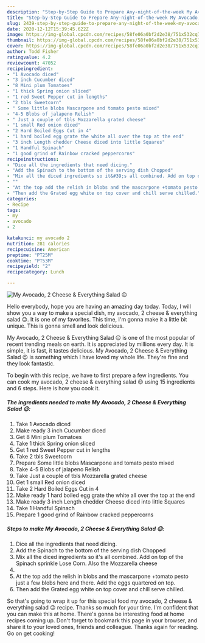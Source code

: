 ```yaml
---
description: "Step-by-Step Guide to Prepare Any-night-of-the-week My Avocado, 2 Cheese &amp;amp; Everything Salad 😉"
title: "Step-by-Step Guide to Prepare Any-night-of-the-week My Avocado, 2 Cheese &amp;amp; Everything Salad 😉"
slug: 2439-step-by-step-guide-to-prepare-any-night-of-the-week-my-avocado-2-cheese-and-amp-everything-salad
date: 2020-12-12T15:39:45.622Z
image: https://img-global.cpcdn.com/recipes/58fe06a0bf2d2e38/751x532cq70/my-avocado-2-cheese-everything-salad-😉-recipe-main-photo.jpg
thumbnail: https://img-global.cpcdn.com/recipes/58fe06a0bf2d2e38/751x532cq70/my-avocado-2-cheese-everything-salad-😉-recipe-main-photo.jpg
cover: https://img-global.cpcdn.com/recipes/58fe06a0bf2d2e38/751x532cq70/my-avocado-2-cheese-everything-salad-😉-recipe-main-photo.jpg
author: Todd Fisher
ratingvalue: 4.2
reviewcount: 47052
recipeingredient:
- "1 Avocado diced"
- "3 inch Cucumber diced"
- "8 Mini plum Tomatoes"
- "1 thick Spring onion sliced"
- "1 red Sweet Pepper cut in lengths"
- "2 tbls Sweetcorn"
- " Some little blobs Mascarpone and tomato pesto mixed"
- "4-5 Blobs of jalapeno Relish"
- " Just a couple of tbls Mozzarella grated cheese"
- "1 small Red onion diced"
- "2 Hard Boiled Eggs Cut in 4"
- "1 hard boiled egg grate the white all over the top at the end"
- "3 inch Length chedder Cheese diced into little Squares"
- "1 Handful Spinach"
- "1 good grind of Rainbow cracked peppercorns"
recipeinstructions:
- "Dice all the ingredients that need dicing."
- "Add the Spinach to the bottom of the serving dish Chopped"
- "Mix all the diced ingredients so it&#39;s all combined. Add on top of the Spinach sprinkle Lose Corn. Also the Mozzarella cheese"
- ""
- "At the top add the relish in blobs and the mascarpone +tomato pesto just a few blobs here and there. Add the eggs quartered on top."
- "Then add the Grated egg white on top cover and chill serve chilled."
categories:
- Recipe
tags:
- my
- avocado
- 2

katakunci: my avocado 2 
nutrition: 281 calories
recipecuisine: American
preptime: "PT25M"
cooktime: "PT53M"
recipeyield: "2"
recipecategory: Lunch

---
```



![My Avocado, 2 Cheese &amp; Everything Salad 😉](https://img-global.cpcdn.com/recipes/58fe06a0bf2d2e38/751x532cq70/my-avocado-2-cheese-everything-salad-😉-recipe-main-photo.jpg)

Hello everybody, hope you are having an amazing day today. Today, I will show you a way to make a special dish, my avocado, 2 cheese &amp; everything salad 😉. It is one of my favorites. This time, I'm gonna make it a little bit unique. This is gonna smell and look delicious.

My Avocado, 2 Cheese &amp; Everything Salad 😉 is one of the most popular of recent trending meals on earth. It is appreciated by millions every day. It is simple, it is fast, it tastes delicious. My Avocado, 2 Cheese &amp; Everything Salad 😉 is something which I have loved my whole life. They're fine and they look fantastic.




To begin with this recipe, we have to first prepare a few ingredients. You can cook my avocado, 2 cheese &amp; everything salad 😉 using 15 ingredients and 6 steps. Here is how you cook it.

<!--inarticleads1-->

##### The ingredients needed to make My Avocado, 2 Cheese &amp; Everything Salad 😉:

1. Take 1 Avocado diced
1. Make ready 3 inch Cucumber diced
1. Get 8 Mini plum Tomatoes
1. Take 1 thick Spring onion sliced
1. Get 1 red Sweet Pepper cut in lengths
1. Take 2 tbls Sweetcorn
1. Prepare  Some little blobs Mascarpone and tomato pesto mixed
1. Take 4-5 Blobs of jalapeno Relish
1. Take  Just a couple of tbls Mozzarella grated cheese
1. Get 1 small Red onion diced
1. Take 2 Hard Boiled Eggs Cut in 4
1. Make ready 1 hard boiled egg grate the white all over the top at the end
1. Make ready 3 inch Length chedder Cheese diced into little Squares
1. Take 1 Handful Spinach
1. Prepare 1 good grind of Rainbow cracked peppercorns




<!--inarticleads2-->

##### Steps to make My Avocado, 2 Cheese &amp; Everything Salad 😉:

1. Dice all the ingredients that need dicing.
1. Add the Spinach to the bottom of the serving dish Chopped
1. Mix all the diced ingredients so it&#39;s all combined. Add on top of the Spinach sprinkle Lose Corn. Also the Mozzarella cheese
1. 
1. At the top add the relish in blobs and the mascarpone +tomato pesto just a few blobs here and there. Add the eggs quartered on top.
1. Then add the Grated egg white on top cover and chill serve chilled.




So that's going to wrap it up for this special food my avocado, 2 cheese &amp; everything salad 😉 recipe. Thanks so much for your time. I'm confident that you can make this at home. There's gonna be interesting food at home recipes coming up. Don't forget to bookmark this page in your browser, and share it to your loved ones, friends and colleague. Thanks again for reading. Go on get cooking!
